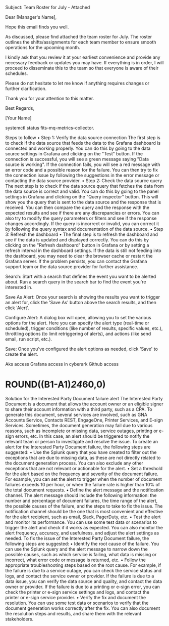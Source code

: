 Subject: Team Roster for July - Attached

Dear [Manager's Name],

Hope this email finds you well.

As discussed, please find attached the team roster for July. The roster outlines the shifts/assignments for each team member to ensure smooth operations for the upcoming month.

I kindly ask that you review it at your earliest convenience and provide any necessary feedback or updates you may have. If everything is in order, I will proceed to disseminate this to the team so that everyone is aware of their schedules.

Please do not hesitate to let me know if anything requires changes or further clarification.

Thank you for your attention to this matter.

Best Regards,

[Your Name]

systemctl status fits-mq-metrics-collector. 

Steps to follow
•	Step 1: Verify the data source connection
The first step is to check if the data source that feeds the data to the Grafana dashboard is connected and working properly. You can do this by going to the data source settings in Grafana and clicking on the "Test" button. If the connection is successful, you will see a green message saying "Data source is working". If the connection fails, you will see a red message with an error code and a possible reason for the failure. You can then try to fix the connection issue by following the suggestions in the error message or contacting the data source provider.
•	Step 2: Check the data source query
The next step is to check if the data source query that fetches the data from the data source is correct and valid. You can do this by going to the panel settings in Grafana and clicking on the "Query inspector" button. This will show you the query that is sent to the data source and the response that is received. You can then compare the query and the response with the expected results and see if there are any discrepancies or errors. You can also try to modify the query parameters or filters and see if the response changes accordingly. If the query is incorrect or invalid, you can correct it by following the query syntax and documentation of the data source.
•	Step 3: Refresh the dashboard
•	The final step is to refresh the dashboard and see if the data is updated and displayed correctly. You can do this by clicking on the "Refresh dashboard" button in Grafana or by setting a refresh interval in the dashboard settings. If the data is still not feeding into the dashboard, you may need to clear the browser cache or restart the Grafana server. If the problem persists, you can contact the Grafana support team or the data source provider for further assistance.





















Search: Start with a search that defines the event you want to be alerted about. Run a search query in the search bar to find the event you're interested in.

Save As Alert: Once your search is showing the results you want to trigger an alert for, click the 'Save As' button above the search results, and then click 'Alert'.

Configure Alert: A dialog box will open, allowing you to set the various options for the alert. Here you can specify the alert type (real-time or scheduled), trigger conditions (like number of results, specific values, etc.), throttling options (to limit retriggering of alerts), and actions (like send email, run script, etc.).

Save: Once you've configured the alert options as needed, click 'Save' to create the alert.















Aks access
Grafana access in cyberark
Github access



# ROUND((B1-A1)*24*60,0)


Solution for the Interested Party Document failure alert
The Interested Party Document is a document that allows the account owner or an eligible signer to share their account information with a third party, such as a CPA. To generate this document, several services are involved, such as GNA Accounts Service, Contacts REST, EngageOne, Printer Services, and E-sign Services. Sometimes, the document generation may fail due to various reasons, such as incomplete or missing data, service outages, printing or e-sign errors, etc. In this case, an alert should be triggered to notify the relevant team or person to investigate and resolve the issue.
To create an alert for the Interested Party Document failure, the following steps are suggested:
•	Use the Splunk query that you have created to filter out the exceptions that are due to missing data, as these are not directly related to the document generation process. You can also exclude any other exceptions that are not relevant or actionable for the alert.
•	Set a threshold for the alert based on the frequency and severity of the document failure. For example, you can set the alert to trigger when the number of document failures exceeds 10 per hour, or when the failure rate is higher than 10% of the total document requests.
•	Define the alert message and the notification channel. The alert message should include the following information: the number and percentage of document failures, the time range of the alert, the possible causes of the failure, and the steps to take to fix the issue. The notification channel should be the one that is most convenient and effective for the alert recipient, such as email, Slack, PagerDuty, etc.
•	Test the alert and monitor its performance. You can use some test data or scenarios to trigger the alert and check if it works as expected. You can also monitor the alert frequency, accuracy, and usefulness, and adjust the alert settings as needed.
To fix the issue of the Interested Party Document failure, the following steps are suggested:
•	Identify the root cause of the failure. You can use the Splunk query and the alert message to narrow down the possible causes, such as which service is failing, what data is missing or incorrect, what error code or message is returned, etc.
•	Follow the appropriate troubleshooting steps based on the root cause. For example, if the failure is due to a service outage, you can check the service status and logs, and contact the service owner or provider. If the failure is due to a data issue, you can verify the data source and quality, and contact the data owner or provider. If the failure is due to a printing or e-sign error, you can check the printer or e-sign service settings and logs, and contact the printer or e-sign service provider.
•	Verify the fix and document the resolution. You can use some test data or scenarios to verify that the document generation works correctly after the fix. You can also document the resolution steps and results, and share them with the relevant stakeholders.
